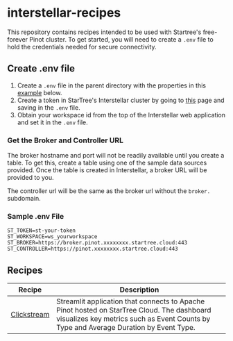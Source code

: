# interstellar-recipes

This repository contains recipes intended to be used with Startree's free-forever Pinot cluster. To get started, you will need to create a `.env` file to hold the credentials needed for secure connectivity.

## Create .env file

1. Create a `.env` file in the parent directory with the properties in this [example](#for-example) below.
2. Create a token in StarTree's Interstellar cluster by going to [this](https://apps.celpxu.cp.s7e.startree.cloud/pinot-api-tokens) page and saving in the `.env` file. 
3. Obtain your workspace id from the top of the Interstellar web application and set it in the `.env` file.


### Get the Broker and Controller URL

The broker hostname and port will not be readily available until you create a table. To get this, create a table using one of the sample data sources provided. Once the table is created in Interstellar, a broker URL will be provided to you.

The controller url will be the same as the broker url without the `broker.` subdomain. 

### Sample .env File
```
ST_TOKEN=st-your-token
ST_WORKSPACE=ws_yourworkspace
ST_BROKER=https://broker.pinot.xxxxxxxx.startree.cloud:443
ST_CONTROLLER=https://pinot.xxxxxxxx.startree.cloud:443
```

## Recipes

| Recipe | Description |
|-----------|-----------|
| [Clickstream](./click-stream-dashboard/)   | Streamlit application that connects to Apache Pinot hosted on StarTree Cloud. The dashboard visualizes key metrics such as Event Counts by Type and Average Duration by Event Type. |

